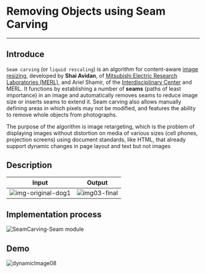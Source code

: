 # Removing Objects using Seam Carving
___________________________________
## Introduce

`Seam carving` (or `liquid rescaling`) is an algorithm for content-aware <a href="https://en.wikipedia.org/wiki/Image_scaling">image resizing</a>, developed by **Shai Avidan**, of <a href="https://en.wikipedia.org/wiki/Mitsubishi_Electric_Research_Laboratories">Mitsubishi Electric Research Laboratories (MERL)</a>, and Ariel Shamir, of the <a href="https://en.wikipedia.org/wiki/Interdisciplinary_Center">Interdisciplinary Center</a> and MERL. It functions by establishing a number of **seams** (paths of least importance) in an image and automatically removes seams to reduce image size or inserts seams to extend it. Seam carving also allows manually defining areas in which pixels may not be modified, and features the ability to remove whole objects from photographs.

The purpose of the algorithm is image retargeting, which is the problem of displaying images without distortion on media of various sizes (cell phones, projection screens) using document standards, like HTML, that already support dynamic changes in page layout and text but not images

## Description

| Input | Output |
|----|-----|
| ![img-original-dog1](https://user-images.githubusercontent.com/84212036/176183828-cd98af81-1ceb-4926-9de0-803cd1843500.jpg) | ![img03-final](https://user-images.githubusercontent.com/84212036/176183740-cb52637f-2aca-4058-818d-6dc28b5fb01a.png) |


## Implementation process

![SeamCarving-Seam module](https://user-images.githubusercontent.com/84212036/176184697-81be2740-1abb-419d-86bb-7de871bbe15e.png)

## Demo

![dynamicImage08](https://user-images.githubusercontent.com/84212036/176187994-c1105067-58e2-4d6f-857d-d39cf2ed08b7.gif)
